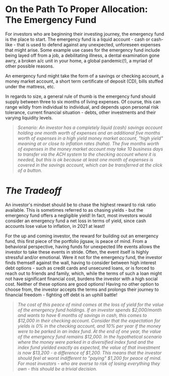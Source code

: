 # On the Path To Proper Allocation: The Emergency Fund

For investors who are beginning their investing journey, the emergency fund is the place to start. The emergency fund is a liquid account - cash or cash-like - that is used to defend against any unexpected, unforeseen expenses that might arise. Some example use cases for the emergency fund include being layed off from a job, a debilitating illness, a dental examination gone awry, a broken a/c unit in your home, a global pandemic(!), a myriad of other possible reasons.

An emergency fund might take the form of a savings or checking account, a money market account, a short term certificate of deposit (CD), bills stuffed under the mattress, etc.

In regards to size, a general rule of thumb is the emergency fund should supply between three to six months of living expenses. Of course, this can range wildly from individual to individual, and depends upon personal risk tolerance, current financial situation - debts, other investments and their varying liquidity levels.

> *Scenario: An investor has a completely liquid (cash) savings account holding one month worth of expenses and an additional five months worth of expenses in a high yield money market account, "high yield" meaning at or close to inflation rates (haha). The five months worth of expenses in the money market account may take 10 business days to transfer via the ACH system to the checking account where it is needed, but this is ok because at least one month of expenses is covered in the savings account, which can be transferred at the click of a button.*

# *The Tradeoff*
An investor's mindset should be to chase the highest reward to risk ratio available. This is sometimes referred to as chasing yields - but the emergency fund offers a negligible yield! In fact, most investors would consider an emergency fund a net loss in terms of yield, since cash accounts lose value to inflation, in 2021 at least!

For the up and coming investor, the reward for building out an emergency fund, this first piece of the portfolio jigsaw, is peace of mind. From a behavioral perspective, having funds for unexpected life events allows the investor to take these events in stride.  Often, the event itself is highly stressful and/or emotional.  Were it not for the emergency fund, the investor finds themself against the wall, having to consider between high interest debt options - such as credit cards and unsecured loans, or is forced to reach out to friends and family, which, while the terms of such a loan might not have significant financial cost, burdens the investor with a high social cost.  Neither of these options are good options! Having no other option to choose from, the investor accepts the terms and prolongs their journey to financial freedom - fighting off debt is an uphill battle!

> *The cost of this peace of mind comes at the loss of yield for the value of the emergency fund holdings. If an investor spends $2,000/month and wants to have 6 months of savings in cash, this comes to $12,000 in their checking account. Consider that the expectation for yields is 0% in the checking account, and 10% per year if the money were to be parked in an index fund. At the end of one year, the value of the emergency fund remains $12,000. In the hypothetical scenario where the money were parked in a diversified index fund and the index fund yielded exactly as expected, the value of that investment is now $13,200 - a difference of $1,200. This means that the investor should feel at worst indifferent to "paying" $1,200 for peace of mind. For most investors - who are averse to risk of losing everything they own - this should be a trivial decision.*
